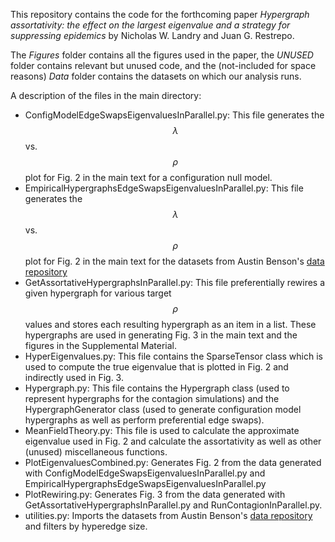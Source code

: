 This repository contains the code for the forthcoming paper *Hypergraph assortativity: the effect on the largest eigenvalue and a strategy for suppressing epidemics* by Nicholas W. Landry and Juan G. Restrepo.

The *Figures* folder contains all the figures used in the paper, the *UNUSED* folder contains relevant but unused code, and the (not-included for space reasons) *Data* folder contains the datasets on which our analysis runs.

A description of the files in the main directory:
- ConfigModelEdgeSwapsEigenvaluesInParallel.py: This file generates the $$\lambda$$ vs. $$\rho$$ plot for Fig. 2 in the main text for a configuration null model.
- EmpiricalHypergraphsEdgeSwapsEigenvaluesInParallel.py: This file generates the $$\lambda$$ vs. $$\rho$$ plot for Fig. 2 in the main text for the datasets from Austin Benson's [data repository](https://www.cs.cornell.edu/~arb/data/)
- GetAssortativeHypergraphsInParallel.py: This file preferentially rewires a given hypergraph for various target $$\rho$$ values and stores each resulting hypergraph as an item in a list. These hypergraphs are used in generating Fig. 3 in the main text and the figures in the Supplemental Material.
- HyperEigenvalues.py: This file contains the SparseTensor class which is used to compute the true eigenvalue that is plotted in Fig. 2 and indirectly used in Fig. 3.
- Hypergraph.py: This file contains the Hypergraph class (used to represent hypergraphs for the contagion simulations) and the HypergraphGenerator class (used to generate configuration model hypergraphs as well as perform preferential edge swaps).
- MeanFieldTheory.py: This file is used to calculate the approximate eigenvalue used in Fig. 2 and calculate the assortativity as well as other (unused) miscellaneous functions.
- PlotEigenvaluesCombined.py: Generates Fig. 2 from the data generated with ConfigModelEdgeSwapsEigenvaluesInParallel.py and EmpiricalHypergraphsEdgeSwapsEigenvaluesInParallel.py
- PlotRewiring.py: Generates Fig. 3 from the data generated with GetAssortativeHypergraphsInParallel.py and RunContagionInParallel.py.
- utilities.py: Imports the datasets from Austin Benson's [data repository](https://www.cs.cornell.edu/~arb/data/) and filters by hyperedge size.